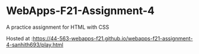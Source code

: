 # WebApps-F21-Assignment-4
A practice assignment for HTML with CSS

Hosted at :https://44-563-webapps-f21.github.io/webapps-f21-assignment-4-sanhith693/play.html